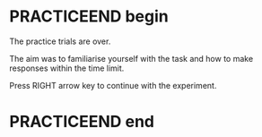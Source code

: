 # PRACTICEEND begin

The practice trials are over. 

The aim was to familiarise yourself with the task and how to make responses within the time limit. 

Press RIGHT arrow key to continue with the experiment.

#

# PRACTICEEND end
